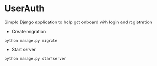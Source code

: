 # UserAuth

Simple Django application to help get onboard with login and registration

- Create migration

`python manage.py migrate`
- Start server

`python manage.py startserver`
